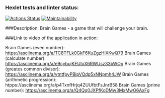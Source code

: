 ### Hexlet tests and linter status:
[![Actions Status](https://github.com/nosopirochka/java-project-61/actions/workflows/hexlet-check.yml/badge.svg)](https://github.com/nosopirochka/java-project-61/actionsi) [![Maintainability](https://api.codeclimate.com/v1/badges/ceee6e247ea8ee741734/maintainability)](https://codeclimate.com/github/nosopirochka/java-project-61/maintainability)

###Description:
Brain Games - a game that will challenge your brain.

###Link to video of the application in action:

Brain Games (even number): https://asciinema.org/a/TC8TFLk0GkF6KuZgzHlXKwQ79
Brain Games (calculate number): https://asciinema.org/a/e9cybujKEUtxX6RWUsz33bWOg
Brain Games (greates common divisor): https://asciinema.org/a/ytntfpyPBipVQdp5xNNpmh4JW
Brain Games (arithmetic progression): htpps://asciinema.org/a/p4TxnfHrjq4ZUUfbtFsJnrB58
Brain Games (prime number): https://asciinema.org/a/Q4Qq0JXPfKoDMw3MxMwG6AxFg
